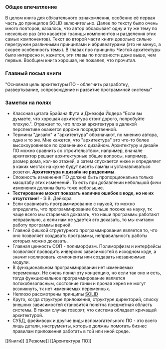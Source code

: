 ### Общее впечатление
В целом книга для обязательного ознакомления, особенно её первая часть до принципов SOLID включительно. Далее по тексту было очень много повторов, казалось, что автор обсасывает одну и ту же тему по несколько раз (это касается границы компонентов и разделения этих самых компонентов). Текст во второй части книги довольно сильно перегружен различными принципами и абривеатурами (это не минус, а скорее особенность темы). В главах про принципы Чистой архитектуры было интересно и,  кажется, эти главы по полезности даже выше, чем первые.
Вообщем книга хорошая, не пожалел, что прочитал.

### Главный посыл книги
"Основная цель архитектуры ПО - облегчить разработку, развертывание, сопровождение и развитие программной системы"

### Заметки на полях
* Классная цитата Брайана Фута и Джезофа Йодера "Если вы думаете, что хорошая архитектура стоит дорого, попробуйте плохую.". Отражает то, что плохая архитектура в далекой перспективе окажется дороже посредственной.
* Термины "дизайн" и "архитектура" обозначают, по мнению автора, одно и то же. Мне кажется, что "архитектура" это что-то более высокоуровневое по сравнению с дизайном. Архитектуру и дизайн ПО можно сравнить со строительством, например, вначале архитектор решает архитектурные общие вопросы, например, размер дома, кол-во этажей, а затем спускается ниже и определяет в каких местах на кухне будут висеть лампы и устанавливаться розетки. **Архитектура и дизайн не разделимы.**
* Сложность изменения ПО должна быть пропорциональна только масштабу этих изменений. То есть при добавлении небольшой фичи изменения должны быть тоже небольшие.
* **Тестирование может показать наличие ошибок в коде, но не их отсутствие!** - Э.В. Дейксра
* Если сравнивать программирование с наукой, то можно определить, что программирование больше похоже на науку, тк чаще всего мы стараемся доказать, что наши программы работают неправильно, а если нам не удается это доказать, то мы считаем работу программы верной. 
* Главной фишкой структурного программирования является то, что оно позволяет создавать программы, неправильность работы которых можно доказать.
* Главная ценность ООП - полиморфизм. Полиморфизм и интерфейсы позволяют проводить инверсию зависимостей в исходном коде, а значит изолировать компоненты или создавать независимые модули.
* В функциональном программировании нет изменяемых переменных. Не очень понял эту концепцию, но если так оно и есть, тогда функциональное программирование является потокобезопасным, состояние гонки и прочая херня не могут возникнуть, тк нет изменяемых переменных.
* Неплохо рассмотрены принципы [SOLID](obsidian://open?vault=notes&file=%D0%9F%D1%80%D0%B8%D0%BD%D1%86%D0%B8%D0%BF%D1%8B%20SOLID)
* Круто, когда структуре приложения, структуре директорий, списку внешних зависимостей становится понятна предметная область системы. В таком случае говорят, что система обладает кричащей архитектурой.
* СУБД, фреймворк и другие виды вспомогательного ПО - это всего лишь детали, инструменты, которые должны помогать бизнес правилам приложения работать в той или иной среде.

[[Книги]]
[[Резюме]]
[[Архитектура ПО]]

